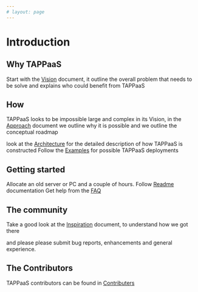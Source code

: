 ```yaml
---
# layout: page
---
```



# Introduction

## Why TAPPaaS
Start with the [Vision](./Vision.md) document, it outline the overall problem that needs to be solve and explains who could benefit from TAPPaaS

## How 

TAPPaaS looks to be impossible large and complex in its Vision, in the [Approach](./Approach.md) document we outline why it is possible and we outline the conceptual roadmap

look at the [Architecture](./Architecture/README.md) for the detailed description of how TAPPaaS is constructed
Follow the [Examples](./Examples/README.md) for possible TAPPaaS deployments

## Getting started

Allocate an old server or PC and a couple of hours. Follow [Readme](./Installation/README.md) documentation
Get help from the [FAQ](./FAQ.md)

## The community

Take a good look at the [Inspiration](./Inspiration.md) document, to understand how we got there

and please please submit bug reports, enhancements and general experience. 

## The Contributors

TAPPaaS contributors can be found in [Contributers](./Contributors.md)